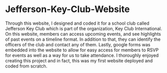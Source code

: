 # Jefferson-Key-Club-Website
Through this website, I designed and coded it for a school club called Jefferson Key Club which is part of the organization, Key Club International.
On this website, members can access upcoming events, and see highlights of past events on a timeline format. 
In addition to that, they can identify the officers of the club and contact any of them.
Lastly, google forms was embedded into the website to allow for easy access for members to RSVP for events as well as a way for us to take attendance. 
I thoroughly enjoyed creating this project and in fact, this was my first website deployed and coded from scratch.
